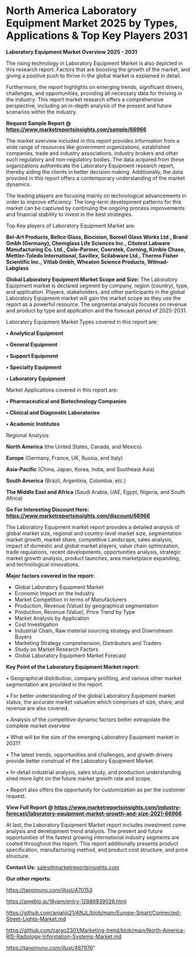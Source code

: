 # North America Laboratory Equipment Market 2025 by Types, Applications & Top Key Players 2031

<Strong> Laboratory Equipment Market Overview 2025 - 2031</strong>

The rising technology in Laboratory Equipment Market is also depicted in this research report. Factors that are boosting the growth of the market, and giving a positive push to thrive in the global market is explained in detail.

Furthermore, the report highlights on emerging trends, significant drivers, challenges, and opportunities, providing all necessary data for thriving in the industry. This report market research offers a comprehensive perspective, including an in-depth analysis of the present and future scenarios within the industry.

<strong>Request Sample Report @ <a href=https://www.marketreportsinsights.com/sample/66966>https://www.marketreportsinsights.com/sample/66966</a></strong>

The market overview included in this report provides information from a wide range of resources like government organizations, established companies, trade and industry associations, industry brokers and other such regulatory and non-regulatory bodies. The data acquired from these organizations authenticate the Laboratory Equipment research report, thereby aiding the clients in better decision making. Additionally, the data provided in this report offers a contemporary understanding of the market dynamics.

The leading players are focusing mainly on technological advancements in order to improve efficiency. The long-term development patterns for this market can be captured by continuing the ongoing process improvements and financial stability to invest in the best strategies.

Top Key players of Laboratory Equipment Market are:

<strong>Bel-Art Products, Bellco Glass, Biocision, Borosil Glass Works Ltd., Brand Gmbh (Germany), Chemglass Life Sciences Inc., Citotest Labware Manufacturing Co. Ltd., Cole-Parmer, Coorstek, Corning, Kimble Chase, Mettler-Toledo International, Savillex, Scilabware Ltd., Thermo Fisher Scientific Inc., Vitlab Gmbh, Wheaton Science Products, Wilmad-Labglass</strong>

<strong><b>Global Laboratory Equipment Market Scope and Size:</b></strong>
The Laboratory Equipment market is declared segment by company, region (country), type, and application. Players, stakeholders, and other participants in the global Laboratory Equipment market will gain the market scope as they use the report as a powerful resource. The segmental analysis focuses on revenue and product by type and application and the forecast period of 2025-2031.

Laboratory Equipment Market Types covered in this report are:

<strong>• Analytical Equipment

• General Equipment

• Support Equipment

• Specialty Equipment

• Laboratory Equipment</strong>

Market Applications covered in this report are:

<strong>• Pharmaceutical and Biotechnology Companies

• Clinical and Diagnostic Laboratories

• Academic Institutes</strong> 

Regional Analysis

<strong>North America</strong> (the United States, Canada, and Mexico)

<strong>Europe</strong> (Germany, France, UK, Russia, and Italy)

<strong>Asia-Pacific</strong> (China, Japan, Korea, India, and Southeast Asia)

<strong>South America</strong> (Brazil, Argentina, Colombia, etc.)

<strong>The Middle East and Africa</strong> (Saudi Arabia, UAE, Egypt, Nigeria, and South Africa)

<strong>Go For Interesting Discount Here: <a href=https://www.marketreportsinsights.com/discount/66966>https://www.marketreportsinsights.com/discount/66966</a></strong>

The Laboratory Equipment market report provides a detailed analysis of global market size, regional and country-level market size, segmentation market growth, market share, competitive Landscape, sales analysis, impact of domestic and global market players, value chain optimization, trade regulations, recent developments, opportunities analysis, strategic market growth analysis, product launches, area marketplace expanding, and technological innovations.

<strong><b>Major factors covered in the report:</b></strong>
<ul>
  <li>Global Laboratory Equipment Market </li>
  <li>Economic Impact on the Industry</li>
  <li>Market Competition in terms of Manufacturers</li>
  <li>Production, Revenue (Value) by geographical segmentation</li>
  <li>Production, Revenue (Value), Price Trend by Type</li>
  <li>Market Analysis by Application</li>
  <li>Cost Investigation</li>
  <li>Industrial Chain, Raw material sourcing strategy and Downstream Buyers</li>
  <li>Marketing Strategy comprehension, Distributors and Traders</li>
  <li>Study on Market Research Factors</li>
  <li>Global Laboratory Equipment Market Forecast</li>
</ul>

<strong><b>Key Point of the Laboratory Equipment Market report:</b></strong>

• Geographical distribution, company profiling, and various other market segmentation are provided in the report.

• For better understanding of the global Laboratory Equipment market status, the accurate market valuation which comprises of size, share, and revenue are also covered.

• Analysis of the competitive dynamic factors better extrapolate the complete market overview

• What will be the size of the emerging Laboratory Equipment market in 2031?

• The latest trends, opportunities and challenges, and growth drivers provide better construal of the Laboratory Equipment Market.

• In-detail industrial analysis, sales study, and production understanding shed more light on the future market growth rate and scope.

• Report also offers the opportunity for customization as per the customer request.

<strong><b>View Full Report @ <a href=https://www.marketreportsinsights.com/industry-forecast/laboratory-equipment-market-growth-and-size-2021-66966>https://www.marketreportsinsights.com/industry-forecast/laboratory-equipment-market-growth-and-size-2021-66966</a></b></strong>


At last, the Laboratory Equipment Market report includes investment come analysis and development trend analysis. The present and future opportunities of the fastest growing international industry segments are coated throughout this report. This report additionally presents product specification, manufacturing method, and product cost structure, and price structure.

<strong>Contact Us:</strong>
sales@marketreportsinsights.com

<strong>Our other reports:</strong>

<a href=https://tanomuno.com/illust/470153>https://tanomuno.com/illust/470153</a>

<a href=https://ameblo.jp/18yam/entry-12886939026.html>https://ameblo.jp/18yam/entry-12886939026.html</a>

<a href=https://github.com/anjaliiii21/ANJL/blob/main/Europe-Smart/Connected-Street-Lights-Market.md>https://github.com/anjaliiii21/ANJL/blob/main/Europe-Smart/Connected-Street-Lights-Market.md</a>

<a href=https://github.com/cargo2301/Marketing-trend/blob/main/North-America-RIS-Radiology-Information-Systems-Market.md>https://github.com/cargo2301/Marketing-trend/blob/main/North-America-RIS-Radiology-Information-Systems-Market.md</a>

<a href=https://tanomuno.com/illust/467976>https://tanomuno.com/illust/467976</a>"
